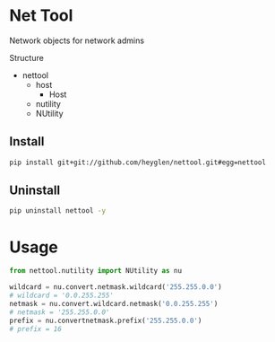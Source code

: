 # Net Tool

Network objects for network admins

Structure
  * nettool
    * host
      * Host
    * nutility
     * NUtility

## Install

```bash
pip install git+git://github.com/heyglen/nettool.git#egg=nettool
```

## Uninstall

```bash
pip uninstall nettool -y
```

# Usage

```python
from nettool.nutility import NUtility as nu

wildcard = nu.convert.netmask.wildcard('255.255.0.0')
# wildcard = '0.0.255.255'
netmask = nu.convert.wildcard.netmask('0.0.255.255')
# netmask = '255.255.0.0'
prefix = nu.convertnetmask.prefix('255.255.0.0')
# prefix = 16

```
